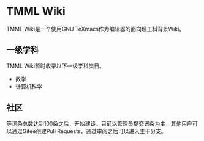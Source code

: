 # TMML Wiki

TMML Wiki是一个使用GNU TeXmacs作为编辑器的面向理工科背景Wiki。

## 一级学科
TMML Wiki暂时收录以下一级学科类目。

+ 数学
+ 计算机科学

## 社区
等词条总数达到100条之后，开始建设。目前以管理员提交词条为主，其他用户可以通过Gitee创建Pull Requests，通过审阅之后可以进入主干分支。

